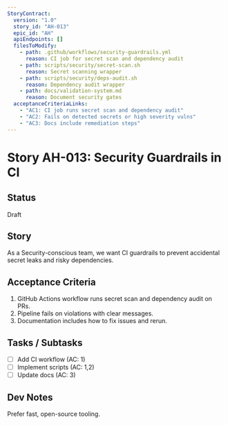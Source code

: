 ```yaml
---
StoryContract:
  version: "1.0"
  story_id: "AH-013"
  epic_id: "AH"
  apiEndpoints: []
  filesToModify:
    - path: .github/workflows/security-guardrails.yml
      reason: CI job for secret scan and dependency audit
    - path: scripts/security/secret-scan.sh
      reason: Secret scanning wrapper
    - path: scripts/security/deps-audit.sh
      reason: Dependency audit wrapper
    - path: docs/validation-system.md
      reason: Document security gates
  acceptanceCriteriaLinks:
    - "AC1: CI job runs secret scan and dependency audit"
    - "AC2: Fails on detected secrets or high severity vulns"
    - "AC3: Docs include remediation steps"
---
```


# Story AH-013: Security Guardrails in CI

## Status
Draft

## Story
As a Security-conscious team, we want CI guardrails to prevent accidental secret leaks and risky dependencies.

## Acceptance Criteria
1. GitHub Actions workflow runs secret scan and dependency audit on PRs.
2. Pipeline fails on violations with clear messages.
3. Documentation includes how to fix issues and rerun.

## Tasks / Subtasks
- [ ] Add CI workflow (AC: 1)
- [ ] Implement scripts (AC: 1,2)
- [ ] Update docs (AC: 3)

## Dev Notes
Prefer fast, open-source tooling.

